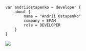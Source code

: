 ```
var andriiostapenko = developer {
    about {
        name = "Andrii Ostapenko"
        company = EPAM
        role = DEVELOPER
    }
}
```
![](http://github-profile-summary-cards.vercel.app/api/cards/profile-details?username=GregGGregGreG&theme=default)
